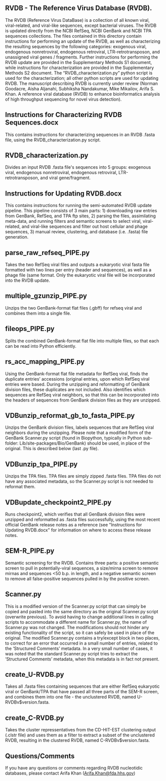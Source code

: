 ## RVDB - The Reference Virus Database (RVDB).

The RVDB (Reference Virus DataBase) is a collection of all known viral, viral-related, and viral-like sequences, except bacterial viruses. The RVDB is updated directly from the NCBI RefSeq, NCBI GenBank and NCBI TPA sequences collections. The files contained in this directory contain instructions for performing an update of the RVDB, as well as characterizing the resulting sequences by the following categories: exogenous viral, endogenous nonretroviral, endogenous retroviral, LTR-retrotransposon, and unassigned viral genes / fragments. Further instructions for performing the RVDB update are provided in the Supplementary Methods S1 document, while instructions for characterization are provided in the Supplementary Methods S2 document. The “RVDB_characterization.py” python script is used for the characterization; all other python scripts are used for updating RVDB. The manuscript describing RVDB is currently under review (Norman Goodacre, Aisha Aljanahi, Subhiksha Nandakumar, Mike Mikailov, Arifa S. Khan. A reference viral database (RVDB) to enhance bioinformatics analysis of high throughput sequencing for novel virus detection).


## Instructions for Characterizing RVDB Sequences.docx

This contains instructions for characterizing sequences in an RVDB .fasta file, using the RVDB_characterization.py script. 

## RVDB_characterization.py

Divides an input RVDB .fasta file's sequences into 5 groups: exogenous viral, endogenous nonretroviral, endogenous retroviral, LTR-retrotransposon, and viral gene/fragment. 

## Instructions for Updating RVDB.docx

This contains instructions for running the semi-automated RVDB update pipeline. This pipeline consists of 3 main parts: 1) downloading raw entries from GenBank, RefSeq, and TPA ftp sites, 2) parsing the files, assimilating meta-data, and running filters and semantic screens to select viral, viral-related, and viral-like sequences and filter out host cellular and phage sequences, 3) manual review, clustering, and database (i.e. .fasta) file generation. 

## parse_raw_refseq_PIPE.py 

Takes the two RefSeq viral files and outputs a eukaryotic viral fasta file formatted with two lines per entry (header and sequences), as well as a phage file (same format. Only the eukaryotic viral file will be incorporated into the RVDB update. 

## multiple_gzunzip_PIPE.py

Unzips the two GenBank-format flat files (.gbff) for refseq viral and combines them into a single file. 

## fileops_PIPE.py 

Splits the combined GenBank-format flat file into multiple files, so that each can be read into Python efficiently. 

## rs_acc_mapping_PIPE.py 

Using the GenBank-format flat file metadata for RefSeq viral, finds the duplicate entries’ accessions (original entries, upon which RefSeq viral entries were based. During the unzipping and reformatting of GenBank division files, these duplicates are not included. Also identifies which sequences are RefSeq viral neighbors, so that this can be incorporated into the headers of sequences from GenBank division files as they are unzipped. 

## VDBunzip_reformat_gb_to_fasta_PIPE.py 

Unzips the GenBank division files, labels sequences that are RefSeq viral neighbors during the unzipping. Please note that a modified form of the GenBank Scanner.py script (found in Biopython, typically in Python sub-folder: Lib/site-packages/Bio/GenBank) should be used, in place of the original. This is described below (last .py file). 

## VDBunzip_tpa_PIPE.py 

Unzips the TPA files. TPA files are simply zipped .fasta files. TPA files do not have any associated metadata, so the Scanner.py script is not needed to reformat them. 

## VDBupdate_checkpoint2_PIPE.py 

Runs checkpoint2, which verifies that all GenBank division files were unzipped and reformatted as .fasta files successfully, using the most recent official GenBank release notes as a reference (see "Instructions for Updating RVDB.docx" for information on where to access these release notes.

## SEM-R_PIPE.py 

Semantic screening for the RVDB. Contains three parts: a positive semantic screen to pull in potentially-viral sequences, a size/mirna screen to remove mirnas and sequences <50 b.p. in length, and a negative semantic screen to remove all false-positive sequences pulled in by the positive screen. 

## Scanner.py
This is a modified version of the Scanner.py script that can simply be copied and pasted into the same directory as the original Scanner.py script (overwrite previous). To avoid having to change additional lines in calling scripts to accommodate a different name for Scanner.py, the name of Scanner.py was not changed. The modifications should not hinder any existing functionality of the script, so it can safely be used in place of the original. The modified Scanner.py contains a try/except block in two places, to correct for an error that occurred in a small number of entries, related to the ‘Structured Comments’ metadata. In a very small number of cases, it was noted that the standard Scanner.py script tries to extract the ‘Structured Comments’ metadata, when this metadata is in fact not present. 

## create_U-RVDB.py

Takes all .fasta files containing sequences that are either RefSeq eukaryotic viral or GenBank/TPA that have passed all three parts of the SEM-R screen, and combines them into one file - the unclustered RVDB, named U-RVDBv$version.fasta. 

## create_C-RVDB.py

Takes the cluster repressentatives from the CD-HIT-EST clustering output (.clstr file) and uses them as a filter to extract a subset of the unclustered RVDB, resulting in the clustered RVDB, named C-RVDBv$version.fasta. 

## Questions/Comments
If you have any questions or comments regarding RVDB nucleotidic databases, please contact Arifa Khan (Arifa.Khan@fda.hhs.gov)
